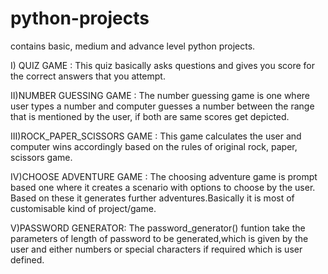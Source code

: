 # python-projects
contains basic, medium and advance level python projects.

I) QUIZ GAME :
  This quiz basically asks questions and gives you score for the correct answers that you attempt.

II)NUMBER GUESSING GAME :
  The number guessing game is one where user types a number and computer guesses a number 
  between the range that is mentioned by the user, if both are same scores get depicted.

III)ROCK_PAPER_SCISSORS GAME :
  This game calculates the user and computer wins accordingly based on the rules of 
  original rock, paper, scissors game.

IV)CHOOSE ADVENTURE GAME :
  The choosing adventure game is prompt based one where it creates a scenario with options to choose by the user.
  Based on these it generates further adventures.Basically it is most of customisable kind of project/game.

V)PASSWORD GENERATOR:
  The password_generator() funtion take the parameters of length of password to be generated,which is given by the user and either numbers or special characters if required which is user defined.